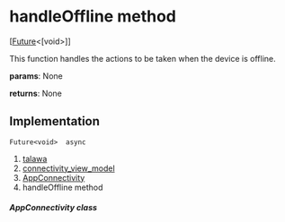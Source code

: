 
<div>

# handleOffline method

</div>


[[Future](https://api.flutter.dev/flutter/dart-core/Future-class.html)\<[void\>]]




This function handles the actions to be taken when the device is
offline.

**params**: None

**returns**: None



## Implementation

``` language-dart
Future<void>  async 
```







1.  [talawa](../../index.md)
2.  [connectivity_view_model](../../view_model_connectivity_view_model/)
3.  [AppConnectivity](../../view_model_connectivity_view_model/AppConnectivity-class.md)
4.  handleOffline method

##### AppConnectivity class







